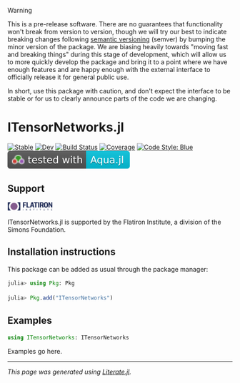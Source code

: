 > [!WARNING]
> This is a pre-release software. There are no guarantees that functionality won't break
> from version to version, though we will try our best to indicate breaking changes
> following [semantic versioning](https://semver.org/) (semver) by bumping the minor
> version of the package. We are biasing heavily towards "moving fast and breaking things"
> during this stage of development, which will allow us to more quickly develop the package
> and bring it to a point where we have enough features and are happy enough with the external
> interface to officially release it for general public use.
>
> In short, use this package with caution, and don't expect the interface to be stable
> or for us to clearly announce parts of the code we are changing.

# ITensorNetworks.jl

[![Stable](https://img.shields.io/badge/docs-stable-blue.svg)](https://itensor.github.io/ITensorNetworks.jl/stable/)
[![Dev](https://img.shields.io/badge/docs-dev-blue.svg)](https://itensor.github.io/ITensorNetworks.jl/dev/)
[![Build Status](https://github.com/ITensor/ITensorNetworks.jl/actions/workflows/Tests.yml/badge.svg?branch=main)](https://github.com/ITensor/ITensorNetworks.jl/actions/workflows/Tests.yml?query=branch%3Amain)
[![Coverage](https://codecov.io/gh/ITensor/ITensorNetworks.jl/branch/main/graph/badge.svg)](https://codecov.io/gh/ITensor/ITensorNetworks.jl)
[![Code Style: Blue](https://img.shields.io/badge/code%20style-blue-4495d1.svg)](https://github.com/invenia/BlueStyle)
[![Aqua](https://raw.githubusercontent.com/JuliaTesting/Aqua.jl/master/badge.svg)](https://github.com/JuliaTesting/Aqua.jl)

## Support

<picture>
  <source media="(prefers-color-scheme: dark)" width="20%" srcset="docs/src/assets/CCQ-dark.png">
  <img alt="Flatiron Center for Computational Quantum Physics logo." width="20%" src="docs/src/assets/CCQ.png">
</picture>


ITensorNetworks.jl is supported by the Flatiron Institute, a division of the Simons Foundation.

## Installation instructions

This package can be added as usual through the package manager:

```julia
julia> using Pkg: Pkg

julia> Pkg.add("ITensorNetworks")
```

## Examples

````julia
using ITensorNetworks: ITensorNetworks
````

Examples go here.

---

*This page was generated using [Literate.jl](https://github.com/fredrikekre/Literate.jl).*

